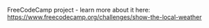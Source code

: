 FreeCodeCamp project - learn more about it here: https://www.freecodecamp.org/challenges/show-the-local-weather
